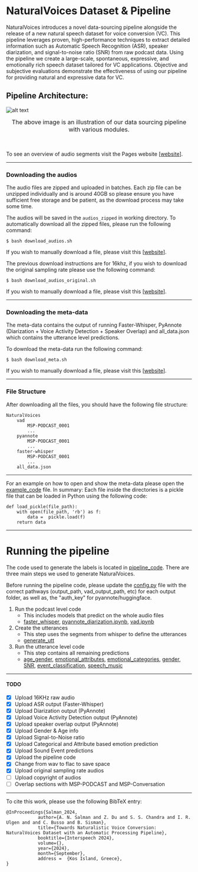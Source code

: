 # NaturalVoices Dataset & Pipeline


NaturalVoices introduces a novel data-sourcing pipeline alongside the release of a new natural speech dataset for voice conversion (VC). This pipeline leverages proven, high-performance techniques to extract detailed information such as Automatic Speech Recognition (ASR), speaker diarization, and signal-to-noise ratio (SNR) from raw podcast data. Using the pipeline we create a large-scale, spontaneous, expressive, and emotionally rich speech dataset tailored for VC applications. Objective and subjective evaluations demonstrate the effectiveness of using our pipeline for providing natural and expressive data for VC.



<h2>Pipeline Architecture: </h2>

![alt text](./data/pipeline.png)
<figcaption style="text-align:center;"></font><font size=3> 
	The above image is an illustration of our data sourcing pipeline with various modules. </font>
</figcaption>
<br><br>


To see an overview of audio segments visit the Pages website [[website](https://3loi.github.io/NaturalVoices/)].

---------------------------

### Downloading the audios

The audio files are zipped and uploaded in batches. Each zip file can be unzipped individually and is around 40GB so please ensure you have sufficient free storage and be patient, as the download process may take some time.


The audios will be saved in the `audios_zipped` in working directory. To automatically download all the zipped files, please run the following command: 
  ```
  $ bash download_audios.sh
  ```

If you wish to manually download a file, please visit this [[website](https://lab-msp.com/NaturalVoices/audios_16khz)].


The previous download instructions are for 16khz, if you wish to download the original sampling rate please use the following command:
  ```
  $ bash download_audios_original.sh
  ```

If you wish to manually download a file, please visit this [[website](https://lab-msp.com/NaturalVoices/audios_original)].

---------------------------

### Downloading the meta-data

The meta-data contains the output of running Faster-Whisper, PyAnnote (Diarization + Voice Activity Detection + Speaker Overlap) and all_data.json which contains the utterance level predictions.

To download the meta-data run the following command:
  ```
  $ bash download_meta.sh
  ```

If you wish to manually download a file, please visit this [[website](https://lab-msp.com/NaturalVoices)].

---------------------------

### File Structure

After downloading all the files, you should have the following file structure:

```
NaturalVoices
	vad
		MSP-PODCAST_0001
		...
	pyannote
		MSP-PODCAST_0001
		...
	faster-whisper
		MSP-PODCAST_0001
		...
	all_data.json
```



---------------------------

For an example on how to open and show the meta-data please open the [example_code](https://github.com/3loi/NaturalVoices/blob/main/pipeline_code/example_code.ipynb) file. In summary: Each file inside the directories is a pickle file that can be loaded in Python using the following code:

```
def load_pickle(file_path):
    with open(file_path, 'rb') as f:
        data =  pickle.load(f)
    return data
```

---------------------------

# Running the pipeline
The code used to generate the labels is located in [pipeline_code](https://github.com/3loi/NaturalVoices/blob/main/pipeline_code). There are three main steps we used to generate NaturalVoices.

Before running the pipeline code, please update the [config.py](https://github.com/3loi/NaturalVoices/blob/main/pipeline_code/config.py) file with the correct pathways (output_path, vad_output_path, etc) for each output folder, as well as, the "auth_key" for pyannote/huggingface.

1. Run the podcast level code
    - This includes models that predict on the whole audio files
    - [faster_whisper](https://github.com/3loi/NaturalVoices/blob/main/pipeline_code/faster_whisper.ipynb), [pyannote_diarization.ipynb](https://github.com/3loi/NaturalVoices/blob/main/pipeline_code/pyannote_diarization.ipynb), [vad.ipynb](https://github.com/3loi/NaturalVoices/blob/main/pipeline_code/vad.ipynb)
3. Create the utterances
    - This step uses the segments from whisper to define the utterances
    - [generate_utt](https://github.com/3loi/NaturalVoices/blob/main/pipeline_code/generate_utt.ipynb) 
5. Run the utterance level code
    - This step contains all remaining predictions
    - [age_gender](https://github.com/3loi/NaturalVoices/blob/main/pipeline_code/age_detector/age_detector.ipynb), [emotional_attributes](https://github.com/3loi/NaturalVoices/blob/main/pipeline_code/emotions/pred_emo_attributes.ipynb), [emotional_categories](https://github.com/3loi/NaturalVoices/blob/main/pipeline_code/emotions/pred_emo_categorical.ipynb), [gender](https://github.com/3loi/NaturalVoices/blob/main/pipeline_code/gender-filter/gender_filter.ipynb), [SNR](https://github.com/3loi/NaturalVoices/blob/main/pipeline_code/music_noise/SNR.ipynb), [event_classification](https://github.com/3loi/NaturalVoices/blob/main/pipeline_code/music_noise/event_classification.ipynb), [speech_music](https://github.com/3loi/NaturalVoices/blob/main/pipeline_code/music_noise/speech_music_predict.ipynb)


---------------------------

  #### TODO 
  - [x] Upload 16KHz raw audio
  - [x] Upload ASR output (Faster-Whisper)
  - [x] Upload Diarization output (PyAnnote)
  - [x] Upload Voice Activity Detection output (PyAnnote)
  - [x] Upload speaker overlap output (PyAnnote)
  - [x] Upload Gender & Age info
  - [x] Upload Signal-to-Noise ratio
  - [x] Upload Categorical and Attribute based emotion prediction
  - [x] Upload Sound Event predictions
  - [x] Upload the pipeline code
  - [x] Change from wav to flac to save space
  - [x] Upload original sampling rate audios
  - [ ] Upload copyright of audios
  - [ ] Overlap sections with MSP-PODCAST and MSP-Conversation

---------------------------

To cite this work, please use the following BibTeX entry:

```
@InProceedings{Salman_2024,
            author={A. N. Salman and Z. Du and S. S. Chandra and I. R. Ulgen and and C. Busso and B. Sisman},
            title={Towards Naturalistic Voice Conversion: NaturalVoices Dataset with an Automatic Processing Pipeline},
            booktitle={Interspeech 2024},
            volume={},
            year={2024},
            month={September},
            address =  {Kos Island, Greece},
}
```
